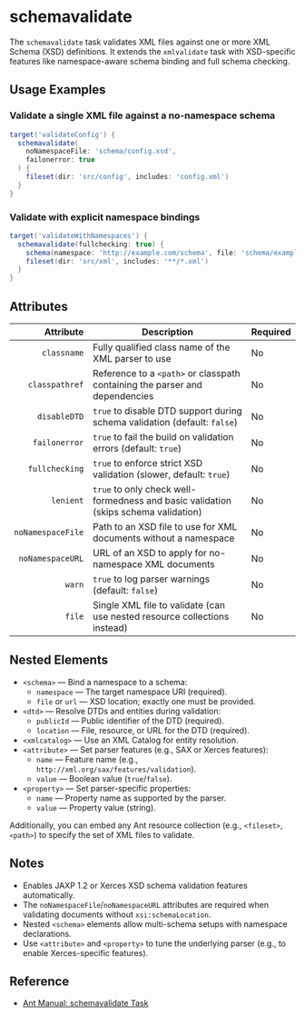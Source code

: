 # schemavalidate

The `schemavalidate` task validates XML files against one or more XML Schema (XSD) definitions. It extends the `xmlvalidate` task with XSD-specific features like namespace-aware schema binding and full schema checking.

## Usage Examples

### Validate a single XML file against a no-namespace schema

```groovy
target('validateConfig') {
  schemavalidate(
    noNamespaceFile: 'schema/config.xsd',
    failonerror: true
  ) {
    fileset(dir: 'src/config', includes: 'config.xml')
  }
}
```

### Validate with explicit namespace bindings

```groovy
target('validateWithNamespaces') {
  schemavalidate(fullchecking: true) {
    schema(namespace: 'http://example.com/schema', file: 'schema/example.xsd')
    fileset(dir: 'src/xml', includes: '**/*.xml')
  }
}
```

## Attributes

|         Attribute | Description                                                                         | Required |
|------------------:|-------------------------------------------------------------------------------------|----------|
|       `classname` | Fully qualified class name of the XML parser to use                                 | No       |
|    `classpathref` | Reference to a `<path>` or classpath containing the parser and dependencies         | No       |
|      `disableDTD` | `true` to disable DTD support during schema validation (default: `false`)           | No       |
|     `failonerror` | `true` to fail the build on validation errors (default: `true`)                     | No       |
|    `fullchecking` | `true` to enforce strict XSD validation (slower, default: `true`)                   | No       |
|         `lenient` | `true` to only check well-formedness and basic validation (skips schema validation) | No       |
| `noNamespaceFile` | Path to an XSD file to use for XML documents without a namespace                    | No       |
|  `noNamespaceURL` | URL of an XSD to apply for no-namespace XML documents                               | No       |
|            `warn` | `true` to log parser warnings (default: `false`)                                    | No       |
|            `file` | Single XML file to validate (can use nested resource collections instead)           | No       |

## Nested Elements

- `<schema>` — Bind a namespace to a schema:
  - `namespace` — The target namespace URI (required).
  - `file` or `url` — XSD location; exactly one must be provided.
- `<dtd>` — Resolve DTDs and entities during validation:
  - `publicId` — Public identifier of the DTD (required).
  - `location` — File, resource, or URL for the DTD (required).
- `<xmlcatalog>` — Use an XML Catalog for entity resolution.
- `<attribute>` — Set parser features (e.g., SAX or Xerces features):
  - `name` — Feature name (e.g., `http://xml.org/sax/features/validation`).
  - `value` — Boolean value (`true`/`false`).
- `<property>` — Set parser-specific properties:
  - `name` — Property name as supported by the parser.
  - `value` — Property value (string).

Additionally, you can embed any Ant resource collection (e.g., `<fileset>`, `<path>`) to specify the set of XML files to validate.

## Notes

- Enables JAXP 1.2 or Xerces XSD schema validation features automatically.
- The `noNamespaceFile`/`noNamespaceURL` attributes are required when validating documents without `xsi:schemaLocation`.
- Nested `<schema>` elements allow multi-schema setups with namespace declarations.
- Use `<attribute>` and `<property>` to tune the underlying parser (e.g., to enable Xerces-specific features).

## Reference

- [Ant Manual: schemavalidate Task](https://ant.apache.org/manual/Tasks/schemavalidate.html)
